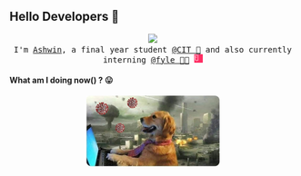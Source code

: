 ## Hello Developers :wave: 

<p align="center">
    <img src="https://media.giphy.com/media/G3H3U0fsmRfUY/giphy.gif" width=210><br>
    <samp>
        I'm <a href="https://ashwin.engineer/">Ashwin</a>, a final year student <a href="https://cit.edu.in/">@CIT 🏫</a> and also currently interning <a href="https://fylehq.com">@fyle 👨‍💻</a>
        <img src="img/fyle.gif" width=15>
  </samp>
</p>


#### What am I doing now() ? :stuck_out_tongue:

<p align="center">
    <img alt="meme" width="235px" src="img/me.jpeg" />
</p>
